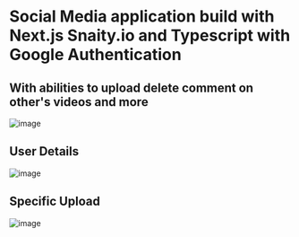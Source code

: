 # Social Media application build with Next.js Snaity.io and Typescript with Google Authentication

## With abilities to upload delete comment on other's videos and more
![image](https://user-images.githubusercontent.com/100947769/200589215-e926a59b-9c7f-4dd2-a7fe-63741030377d.png)
## User Details

![image](https://user-images.githubusercontent.com/100947769/200589328-7d11dafd-6065-4bd6-b99c-33c08bfc070d.png)

## Specific Upload

![image](https://user-images.githubusercontent.com/100947769/200589524-1820e58f-ed56-4779-bf10-f0949802b547.png)



